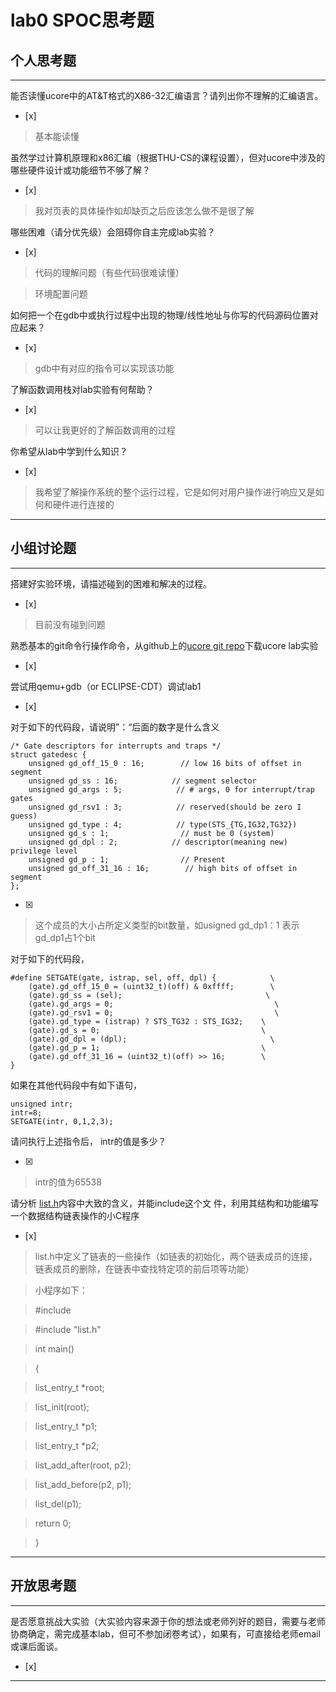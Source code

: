 # lab0 SPOC思考题

## 个人思考题

---

能否读懂ucore中的AT&T格式的X86-32汇编语言？请列出你不理解的汇编语言。
- [x]  

>  基本能读懂

虽然学过计算机原理和x86汇编（根据THU-CS的课程设置），但对ucore中涉及的哪些硬件设计或功能细节不够了解？
- [x]  

>  我对页表的具体操作如却缺页之后应该怎么做不是很了解


哪些困难（请分优先级）会阻碍你自主完成lab实验？
- [x]  

>  代码的理解问题（有些代码很难读懂）

> 环境配置问题

如何把一个在gdb中或执行过程中出现的物理/线性地址与你写的代码源码位置对应起来？
- [x]  

> gdb中有对应的指令可以实现该功能

了解函数调用栈对lab实验有何帮助？
- [x]  

> 可以让我更好的了解函数调用的过程

你希望从lab中学到什么知识？
- [x]  

>  我希望了解操作系统的整个运行过程，它是如何对用户操作进行响应又是如何和硬件进行连接的

---

## 小组讨论题

---

搭建好实验环境，请描述碰到的困难和解决的过程。
- [x]  

> 目前没有碰到问题

熟悉基本的git命令行操作命令，从github上的[ucore git repo](http://www.github.com/chyyuu/ucore_lab)下载ucore lab实验
- [x] 

> 

尝试用qemu+gdb（or ECLIPSE-CDT）调试lab1
- [x] 

> 

对于如下的代码段，请说明”：“后面的数字是什么含义
```
/* Gate descriptors for interrupts and traps */
struct gatedesc {
    unsigned gd_off_15_0 : 16;        // low 16 bits of offset in segment
    unsigned gd_ss : 16;            // segment selector
    unsigned gd_args : 5;            // # args, 0 for interrupt/trap gates
    unsigned gd_rsv1 : 3;            // reserved(should be zero I guess)
    unsigned gd_type : 4;            // type(STS_{TG,IG32,TG32})
    unsigned gd_s : 1;                // must be 0 (system)
    unsigned gd_dpl : 2;            // descriptor(meaning new) privilege level
    unsigned gd_p : 1;                // Present
    unsigned gd_off_31_16 : 16;        // high bits of offset in segment
};
```

- [x]  

> 这个成员的大小占所定义类型的bit数量，如usigned gd_dp1：1 表示gd_dp1占1个bit

对于如下的代码段，
```
#define SETGATE(gate, istrap, sel, off, dpl) {            \
    (gate).gd_off_15_0 = (uint32_t)(off) & 0xffff;        \
    (gate).gd_ss = (sel);                                \
    (gate).gd_args = 0;                                    \
    (gate).gd_rsv1 = 0;                                    \
    (gate).gd_type = (istrap) ? STS_TG32 : STS_IG32;    \
    (gate).gd_s = 0;                                    \
    (gate).gd_dpl = (dpl);                                \
    (gate).gd_p = 1;                                    \
    (gate).gd_off_31_16 = (uint32_t)(off) >> 16;        \
}
```

如果在其他代码段中有如下语句，
```
unsigned intr;
intr=8;
SETGATE(intr, 0,1,2,3);
```
请问执行上述指令后， intr的值是多少？

- [x]  

> intr的值为65538

请分析 [list.h](https://github.com/chyyuu/ucore_lab/blob/master/labcodes/lab2/libs/list.h)内容中大致的含义，并能include这个文 件，利用其结构和功能编写一个数据结构链表操作的小C程序
- [x]  

> list.h中定义了链表的一些操作（如链表的初始化，两个链表成员的连接，链表成员的删除，在链表中查找特定项的前后项等功能）

> 小程序如下：

> \#include <iostream>

> \#include "list.h"

> int main()

> {
    
> list_entry_t *root;

> list_init(root);

> list_entry_t *p1;

> list_entry_t *p2;
    
> list_add_after(root, p2);
    
> list_add_before(p2, p1);

> list_del(p1);

>  return 0;

> }
---

## 开放思考题

---

是否愿意挑战大实验（大实验内容来源于你的想法或老师列好的题目，需要与老师协商确定，需完成基本lab，但可不参加闭卷考试），如果有，可直接给老师email或课后面谈。
- [x]  

>  

---
